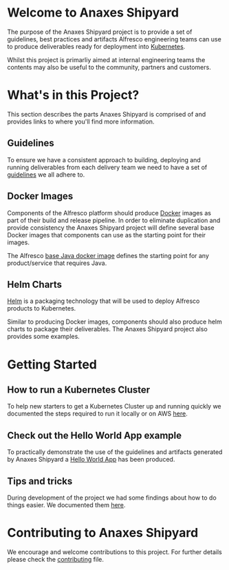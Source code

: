 # Welcome to Anaxes Shipyard

The purpose of the Anaxes Shipyard project is to provide a set of guidelines, best practices and artifacts Alfresco engineering teams can use to produce deliverables ready for deployment into [Kubernetes](https://kubernetes.io).

Whilst this project is primarliy aimed at internal engineering teams the contents may also be useful to the community, partners and customers.

# What's in this Project?

This section describes the parts Anaxes Shipyard is comprised of and provides links to where you'll find more information. 

## Guidelines

To ensure we have a consistent approach to building, deploying and running deliverables from each delivery team we need to have a set of [guidelines](./docs/guidelines/README.md) we all adhere to.

## Docker Images

Components of the Alfresco platform should produce [Docker](https://www.docker.com) images as part of their build and release pipeline. In order to eliminate duplication and provide consistency the Anaxes Shipyard project will define several base Docker images that components can use as the starting point for their images.

The Alfresco [base Java docker image](https://github.com/Alfresco/alfresco-docker-base-java) defines the starting point for any product/service that requires Java.

## Helm Charts

[Helm](https://github.com/kubernetes/helm) is a packaging technology that will be used to deploy Alfresco products to Kubernetes.

Similar to producing Docker images, components should also produce helm charts to package their deliverables. The Anaxes Shipyard project also provides some examples.

# Getting Started

## How to run a Kubernetes Cluster

To help new starters to get a Kubernetes Cluster up and running quickly we documented the steps required to run it locally or on AWS [here](./docs/running-a-cluster.md).

## Check out the Hello World App example

To practically demonstrate the use of the guidelines and artifacts generated by Anaxes Shipyard a [Hello World App](https://github.com/Alfresco/alfresco-anaxes-hello-world) has been produced.

## Tips and tricks

During development of the project we had some findings about how to do things easier. We documented them [here](./docs/tips-and-tricks.md).

# Contributing to Anaxes Shipyard

We encourage and welcome contributions to this project. For further details please check the [contributing](./CONTRIBUTING.md) file.
